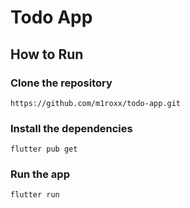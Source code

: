 # Todo App

## How to Run

### Clone the repository

<pre><code>https://github.com/m1roxx/todo-app.git</code></pre>

### Install the dependencies

<pre><code>flutter pub get</code></pre>

### Run the app

<pre><code>flutter run</code></pre>
